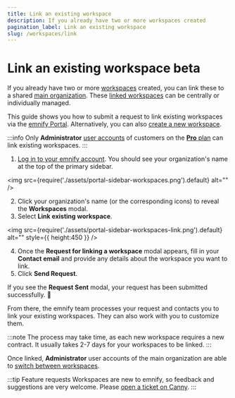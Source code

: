 ```yaml
---
title: Link an existing workspace
description: If you already have two or more workspaces created
pagination_label: Link an existing workspace
slug: /workspaces/link
---
```


# Link an existing workspace <span className="theme-doc-version-badge badge badge--primary beta">beta</span>

If you already have two or more [workspaces](/glossary#workspace) created, you can link these to a shared [main organization](/glossary#main-organization).
These [linked workspaces](/glossary#linked-workspaces) can be centrally or individually managed.

This guide shows you how to submit a request to link existing workspaces via the [emnify Portal](https://portal.emnify.com/).
Alternatively, you can also [create a new workspace](/workspaces/create).

:::info
Only **Administrator** [user accounts](/glossary#user-account) of customers on the [**Pro** plan](https://portal.emnify.com/organisation-settings/subscription#plans) can link existing workspaces.
:::

1. [Log in to your emnify account](https://portal.emnify.com/sign).
You should see your organization's name at the top of the primary sidebar.

<img
  src={require('./assets/portal-sidebar-workspaces.png').default}
  alt=""
/>

2. Click your organization's name (or the corresponding icons) to reveal the **Workspaces** modal.
3. Select **Link existing workspace**.

<img
  src={require('./assets/portal-sidebar-workspaces-link.png').default}
  alt=""
  style={{ height:450 }}
/>

4. Once the **Request for linking a workspace** modal appears, fill in your **Contact email** and provide any details about the workspace you want to link.
5. Click **Send Request**.

If you see the **Request Sent** modal, your request has been submitted successfully. 🎉

From there, the emnify team processes your request and contacts you to link your existing workspaces.
They can also work with you to customize them.

:::note
The process may take time, as each new workspace requires a new contract.
It usually takes 2-7 days for your workspaces to be linked.
:::

Once linked, **Administrator** user accounts of the main organization are able to [switch between workspaces](/workspaces/switch).

:::tip Feature requests
Workspaces are new to emnify, so feedback and suggestions are very welcome.
Please [open a ticket on Canny](https://emnify.canny.io/).
:::

